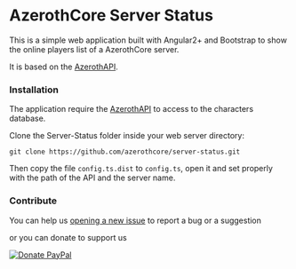 # AzerothCore Server Status

This is a simple web application built with Angular2+ and Bootstrap to show the online players list of a AzerothCore server.

It is based on the [AzerothAPI](https://github.com/AzerothJS/AzerothAPI).


### Installation

The application require the [AzerothAPI](https://github.com/AzerothJS/AzerothAPI) to access to the characters database.

Clone the Server-Status folder inside your web server directory:  
```
git clone https://github.com/azerothcore/server-status.git
```
Then copy the file `config.ts.dist` to `config.ts`, open it and set properly with the path of the API and the server name.

### Contribute
You can help us [opening a new issue](https://github.com/azerothcore/server-status/issues/new) to report a bug or a suggestion  

or you can donate to support us

[![Donate PayPal](https://camo.githubusercontent.com/ed44813b2a0ca01f80a00cca116f04208c127a80/68747470733a2f2f7777772e70617970616c2e636f6d2f656e5f47422f692f62746e2f62746e5f646f6e61746543435f4c472e676966)](https://www.paypal.com/cgi-bin/webscr?cmd=_s-xclick&hosted_button_id=WE5LZM2D4WPBC&source=url)
